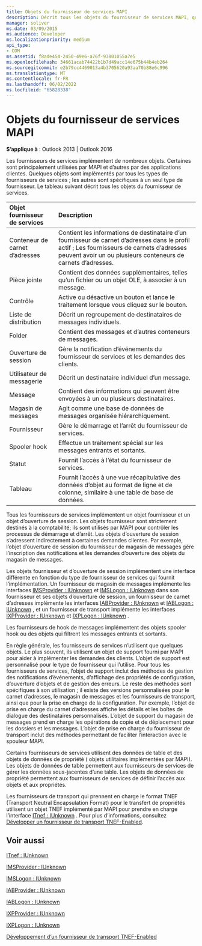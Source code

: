 ```yaml
---
title: Objets du fournisseur de services MAPI
description: Décrit tous les objets du fournisseur de services MAPI, qui sont strictement destinés à la comptabilité; ils sont utilisés par MAPI pour contrôler les processus de démarrage et d’arrêt.
manager: soliver
ms.date: 03/09/2015
ms.audience: Developer
ms.localizationpriority: medium
api_type:
- COM
ms.assetid: f8ade454-2450-49e6-a76f-93801055a7e5
ms.openlocfilehash: 34661acab74422b1b7d49acc14e675b44b4eb264
ms.sourcegitcommit: e2b79cc4469013a4b3705620a93aa70b88e6c996
ms.translationtype: MT
ms.contentlocale: fr-FR
ms.lasthandoff: 06/02/2022
ms.locfileid: "65828338"
---
```

# <a name="mapi-service-provider-objects"></a>Objets du fournisseur de services MAPI

  
  
**S’applique à** : Outlook 2013 | Outlook 2016 
  
Les fournisseurs de services implémentent de nombreux objets. Certaines sont principalement utilisées par MAPI et d’autres par des applications clientes. Quelques objets sont implémentés par tous les types de fournisseurs de services ; les autres sont spécifiques à un seul type de fournisseur. Le tableau suivant décrit tous les objets du fournisseur de services.
  
|**Objet fournisseur de services**|**Description**|
|:-----|:-----|
|Conteneur de carnet d’adresses  <br/> |Contient les informations de destinataire d’un fournisseur de carnet d’adresses dans le profil actif ; Les fournisseurs de carnets d’adresses peuvent avoir un ou plusieurs conteneurs de carnets d’adresses. |
|Pièce jointe  <br/> |Contient des données supplémentaires, telles qu’un fichier ou un objet OLE, à associer à un message. |
|Contrôle  <br/> |Active ou désactive un bouton et lance le traitement lorsque vous cliquez sur le bouton. |
|Liste de distribution  <br/> |Décrit un regroupement de destinataires de messages individuels. |
|Folder  <br/> |Contient des messages et d’autres conteneurs de messages. |
|Ouverture de session  <br/> |Gère la notification d’événements du fournisseur de services et les demandes des clients. |
|Utilisateur de messagerie  <br/> |Décrit un destinataire individuel d’un message. |
|Message  <br/> |Contient des informations qui peuvent être envoyées à un ou plusieurs destinataires. |
|Magasin de messages  <br/> |Agit comme une base de données de messages organisée hiérarchiquement. |
|Fournisseur  <br/> |Gère le démarrage et l’arrêt du fournisseur de services. |
|Spooler hook  <br/> |Effectue un traitement spécial sur les messages entrants et sortants. |
|Statut  <br/> |Fournit l’accès à l’état du fournisseur de services. |
|Tableau  <br/> |Fournit l’accès à une vue récapitulative des données d’objet au format de ligne et de colonne, similaire à une table de base de données. |
   
Tous les fournisseurs de services implémentent un objet fournisseur et un objet d’ouverture de session. Les objets fournisseur sont strictement destinés à la comptabilité; ils sont utilisés par MAPI pour contrôler les processus de démarrage et d’arrêt. Les objets d’ouverture de session s’adressent indirectement à certaines demandes clientes. Par exemple, l’objet d’ouverture de session du fournisseur de magasin de messages gère l’inscription des notifications et les demandes d’ouverture des objets du magasin de messages. 
  
Les objets fournisseur et d’ouverture de session implémentent une interface différente en fonction du type de fournisseur de services qui fournit l’implémentation. Un fournisseur de magasin de messages implémente les interfaces [IMSProvider : IUnknown](imsprovideriunknown.md) et [IMSLogon : IUnknown](imslogoniunknown.md) dans son fournisseur et ses objets d’ouverture de session, un fournisseur de carnet d’adresses implémente les interfaces [IABProvider : IUnknown](iabprovideriunknown.md) et [IABLogon : IUnknown](iablogoniunknown.md) , et un fournisseur de transport implémente les interfaces [IXPProvider : IUnknown](ixpprovideriunknown.md) et [IXPLogon : IUnknown](ixplogoniunknown.md) . 
  
Les fournisseurs de hook de messages implémentent des objets spooler hook ou des objets qui filtrent les messages entrants et sortants.
  
En règle générale, les fournisseurs de services n’utilisent que quelques objets. Le plus souvent, ils utilisent un objet de support fourni par MAPI pour aider à implémenter les demandes des clients. L’objet de support est personnalisé pour le type de fournisseur qui l’utilise. Pour tous les fournisseurs de services, l’objet de support inclut des méthodes de gestion des notifications d’événements, d’affichage des propriétés de configuration, d’ouverture d’objets et de gestion des erreurs. Le reste des méthodes sont spécifiques à son utilisation ; il existe des versions personnalisées pour le carnet d’adresses, le magasin de messages et les fournisseurs de transport, ainsi que pour la prise en charge de la configuration. Par exemple, l’objet de prise en charge du carnet d’adresses affiche les détails et les boîtes de dialogue des destinataires personnalisés. L’objet de support du magasin de messages prend en charge les opérations de copie et de déplacement pour les dossiers et les messages. L’objet de prise en charge du fournisseur de transport inclut des méthodes permettant de faciliter l’interaction avec le spouleur MAPI. 
  
Certains fournisseurs de services utilisent des données de table et des objets de données de propriété ( objets utilitaires implémentées par MAPI). Les objets de données de table permettent aux fournisseurs de services de gérer les données sous-jacentes d’une table. Les objets de données de propriété permettent aux fournisseurs de services de définir l’accès aux objets et aux propriétés. 
  
Les fournisseurs de transport qui prennent en charge le format TNEF (Transport Neutral Encapsulation Format) pour le transfert de propriétés utilisent un objet TNEF implémenté par MAPI pour prendre en charge l’interface [ITnef : IUnknown](itnefiunknown.md) . Pour plus d’informations, consultez [Développer un fournisseur de transport TNEF-Enabled](developing-a-tnef-enabled-transport-provider.md). 
  
## <a name="see-also"></a>Voir aussi



[ITnef : IUnknown](itnefiunknown.md)
  
[IMSProvider : IUnknown](imsprovideriunknown.md)
  
[IMSLogon : IUnknown](imslogoniunknown.md)
  
[IABProvider : IUnknown](iabprovideriunknown.md)
  
[IABLogon : IUnknown](iablogoniunknown.md)
  
[IXPProvider : IUnknown](ixpprovideriunknown.md)
  
[IXPLogon : IUnknown](ixplogoniunknown.md)


[Développement d’un fournisseur de transport TNEF-Enabled](developing-a-tnef-enabled-transport-provider.md)

